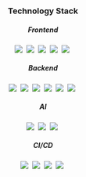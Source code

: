 [](https://github.com/seoreu-dev/.github/assets/33483699/295a6893-824c-4cfc-97dd-8f627cf8eec1)

<h3 align="center">Technology Stack</h3>

<h5 align="center">Frontend</h4>
<p align="center">
  <img src="https://img.shields.io/badge/React-61DAFB?style=flat-square&logo=react&logoColor=white"/><a/>&nbsp
  <img src="https://img.shields.io/badge/Electron-47848F?style=flat-square&logo=electron&logoColor=white"/><a/>&nbsp
  <img src="https://img.shields.io/badge/Vite-646CFF?style=flat-square&logo=vite&logoColor=white"/><a/>&nbsp
  <img src="https://img.shields.io/badge/TypeScript-3178C6?style=flat-square&logo=typescript&logoColor=white"/><a/>&nbsp
  <img src="https://img.shields.io/badge/WASM-654FF0?style=flat-square&logo=webassembly&logoColor=white"/><a/>&nbsp    
</p>

<h5 align="center">Backend</h4>
<p align="center">
  <img src="https://img.shields.io/badge/PostgreSQL-4169E1?style=flat-square&logo=postgresql&logoColor=white"/><a/>&nbsp
  <img src="https://img.shields.io/badge/FastAPI-009688?style=flat-square&logo=fastAPI&logoColor=white"/><a/>&nbsp
  <img src="https://img.shields.io/badge/FFmpeg-007808?style=flat-square&logo=ffmpeg&logoColor=white"/><a/>&nbsp
  <img src="https://img.shields.io/badge/C/C++-00599C?style=flat-square&logo=c%2B%2B&logoColor=white"/><a/>&nbsp
  <img src="https://img.shields.io/badge/Rust-000000?style=flat-square&logo=rust&logoColor=white"/><a/>&nbsp
  <img src="https://img.shields.io/badge/Python-3776AB?style=flat-square&logo=python&logoColor=white"/><a/>&nbsp
</p>

<h5 align="center">AI</h4>
<p align="center">
  <img src="https://img.shields.io/badge/Pytorch-EE4C2C?style=flat-square&logo=pytorch&logoColor=white"/><a/>&nbsp
  <img src="https://img.shields.io/badge/ONNX-005CED?style=flat-square&logo=onnx&logoColor=white"/><a/>&nbsp
  <img src="https://img.shields.io/badge/Python-3776AB?style=flat-square&logo=python&logoColor=white"/><a/>&nbsp
</p>

<h5 align="center">CI/CD</h4>
<p align="center">
  <img src="https://img.shields.io/badge/GitHub-181717?style=flat-square&logo=github&logoColor=white"/><a/>&nbsp
  <img src="https://img.shields.io/badge/GitHub Actions-2088FF?style=flat-square&logo=gitHub actions&logoColor=white"/><a/>&nbsp
  <img src="https://img.shields.io/badge/Jira Software-0052CC?style=flat-square&logo=jira software&logoColor=white"/><a/>&nbsp
  <img src="https://img.shields.io/badge/Linear-5E6AD2?style=flat-square&logo=linear&logoColor=white"/><a/>&nbsp
</p>

